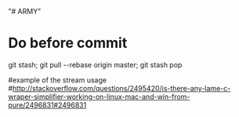 "# ARMY" 

# Do before commit
git stash; git pull --rebase origin master; git stash pop

#example of the stream usage
#http://stackoverflow.com/questions/2495420/is-there-any-lame-c-wraper-simplifier-working-on-linux-mac-and-win-from-pure/2496831#2496831

